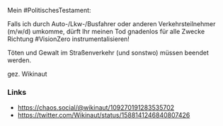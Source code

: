 Mein #PolitischesTestament:

Falls ich durch Auto-/Lkw-/Busfahrer oder anderen Verkehrsteilnehmer (m/w/d) umkomme, dürft Ihr meinen Tod gnadenlos für alle Zwecke Richtung #VisionZero instrumentalisieren!

Töten und Gewalt im Straßenverkehr (und sonstwo) müssen beendet werden.


gez. Wikinaut

### Links
* https://chaos.social/@wikinaut/109270191283535702
* https://twitter.com/Wikinaut/status/1588141246840807426
